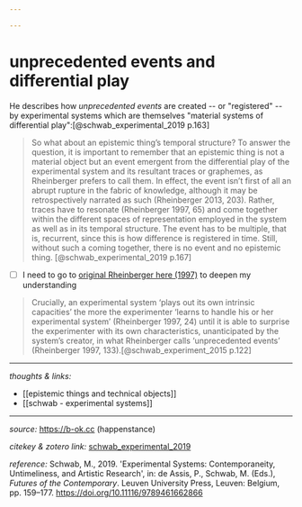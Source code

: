 ```yaml
---

---
```


# unprecedented events and differential play

He describes how _unprecedented events_ are created -- or "registered" -- by experimental systems which are themselves "material systems of differential play":[@schwab_experimental_2019 p.163]

>So what about an epistemic thing’s temporal structure? To answer the question, it is important to remember that an epistemic thing is not a material object but an event emergent from the differential play of the experimental system and its resultant traces or graphemes, as Rheinberger prefers to call them. In effect, the event isn’t first of all an abrupt rupture in the fabric of knowledge, although it may be retrospectively narrated as such (Rheinberger 2013, 203). Rather, traces have to resonate (Rheinberger 1997, 65) and come together within the different spaces of representation employed in the system as well as in its temporal structure. The event has to be multiple, that is, recurrent, since this is how difference is registered in time. Still, without such a coming together, there is no event and no epistemic thing. [@schwab_experimental_2019 p.167]

- [ ] I need to go to [original Rheinberger here (1997)]([rheinberger-1997-toward.pdf](hook://file/y8Mh90OXa?p=RHJvcGJveC9iaWJsaW9ncmFwaHkgcGRmcw==&n=rheinberger-1997-toward.pdf)) to deepen my understanding 

>Crucially, an experimental system ‘plays out its own intrinsic capacities’ the more the experimenter ‘learns to handle his or her experimental system’ (Rheinberger 1997, 24) until it is able to surprise the experimenter with its own characteristics, unanticipated by the system’s creator, in what Rheinberger calls ‘unprecedented events’ (Rheinberger 1997, 133).[@schwab_experiment_2015 p.122] 



---

_thoughts & links:_

- [[epistemic things and technical objects]]
- [[schwab - experimental systems]]

---

_source:_ <https://b-ok.cc> (happenstance)

_citekey & zotero link:_ [schwab_experimental_2019](zotero://select/items/1_QG5KI5DL)

_reference:_ Schwab, M., 2019. 'Experimental Systems: Contemporaneity, Untimeliness, and Artistic Research', in: de Assis, P., Schwab, M. (Eds.), _Futures of the Contemporary_. Leuven University Press, Leuven: Belgium, pp. 159–177. <https://doi.org/10.11116/9789461662866>

